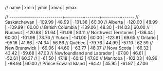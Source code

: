 //             name            |  xmin   | ymin  |  xmax   | ymax

// ---------------------------+---------+-------+---------+------
//  Saskatchewan              | -109.99 | 48.99 | -101.36 | 60.00
//  Alberta                   | -120.00 | 48.99 | -109.99 | 60.00
//  British Columbia          | -139.06 | 48.30 | -114.03 | 60.00
//  Nunavut                   | -120.68 | 51.64 |  -61.08 | 83.11
//  Northwest Territories     | -136.44 | 60.00 | -101.98 | 78.76
//  Yukon                     | -141.00 | 60.00 | -123.81 | 69.65
//  Ontario                   |  -95.16 | 41.66 |  -74.34 | 56.86
//  Québec                    |  -79.76 | 44.99 |  -57.10 | 62.59
//  New Brunswick             |  -69.06 | 44.60 |  -63.77 | 48.07
//  Nova Scotia               |  -66.32 | 43.42 |  -59.68 | 47.03
//  Newfoundland and Labrador |  -67.80 | 46.61 |  -52.61 | 60.37
//                            |  -61.50 | 47.18 |  -60.13 | 47.80
//  Manitoba                  | -102.03 | 48.99 |  -88.94 | 60.00
//  Prince Edward Island      |  -64.41 | 45.95 |  -61.97 | 47.06



